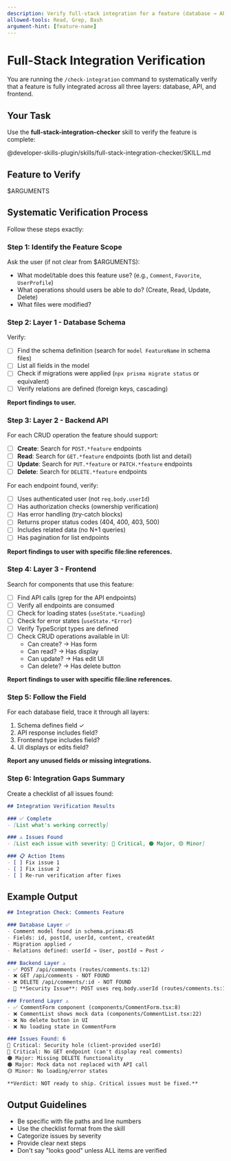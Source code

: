 ```yaml
---
description: Verify full-stack integration for a feature (database → API → frontend)
allowed-tools: Read, Grep, Bash
argument-hint: [feature-name]
---
```


# Full-Stack Integration Verification

You are running the `/check-integration` command to systematically verify that a feature is fully integrated across all three layers: database, API, and frontend.

## Your Task

Use the **full-stack-integration-checker** skill to verify the feature is complete:

@developer-skills-plugin/skills/full-stack-integration-checker/SKILL.md

## Feature to Verify

$ARGUMENTS

## Systematic Verification Process

Follow these steps exactly:

### Step 1: Identify the Feature Scope

Ask the user (if not clear from $ARGUMENTS):
- What model/table does this feature use? (e.g., `Comment`, `Favorite`, `UserProfile`)
- What operations should users be able to do? (Create, Read, Update, Delete)
- What files were modified?

### Step 2: Layer 1 - Database Schema

Verify:
- [ ] Find the schema definition (search for `model FeatureName` in schema files)
- [ ] List all fields in the model
- [ ] Check if migrations were applied (`npx prisma migrate status` or equivalent)
- [ ] Verify relations are defined (foreign keys, cascading)

**Report findings to user.**

### Step 3: Layer 2 - Backend API

For each CRUD operation the feature should support:

- [ ] **Create**: Search for `POST.*feature` endpoints
- [ ] **Read**: Search for `GET.*feature` endpoints (both list and detail)
- [ ] **Update**: Search for `PUT.*feature` or `PATCH.*feature` endpoints
- [ ] **Delete**: Search for `DELETE.*feature` endpoints

For each endpoint found, verify:
- [ ] Uses authenticated user (not `req.body.userId`)
- [ ] Has authorization checks (ownership verification)
- [ ] Has error handling (try-catch blocks)
- [ ] Returns proper status codes (404, 400, 403, 500)
- [ ] Includes related data (no N+1 queries)
- [ ] Has pagination for list endpoints

**Report findings to user with specific file:line references.**

### Step 4: Layer 3 - Frontend

Search for components that use this feature:

- [ ] Find API calls (grep for the API endpoints)
- [ ] Verify all endpoints are consumed
- [ ] Check for loading states (`useState.*Loading`)
- [ ] Check for error states (`useState.*Error`)
- [ ] Verify TypeScript types are defined
- [ ] Check CRUD operations available in UI:
  - Can create? → Has form
  - Can read? → Has display
  - Can update? → Has edit UI
  - Can delete? → Has delete button

**Report findings to user with specific file:line references.**

### Step 5: Follow the Field

For each database field, trace it through all layers:

1. Schema defines field ✓
2. API response includes field?
3. Frontend type includes field?
4. UI displays or edits field?

**Report any unused fields or missing integrations.**

### Step 6: Integration Gaps Summary

Create a checklist of all issues found:

```markdown
## Integration Verification Results

### ✅ Complete
- [List what's working correctly]

### ⚠️ Issues Found
- [List each issue with severity: 🔴 Critical, 🟠 Major, 🟡 Minor]

### 📋 Action Items
- [ ] Fix issue 1
- [ ] Fix issue 2
- [ ] Re-run verification after fixes
```

## Example Output

```markdown
## Integration Check: Comments Feature

### Database Layer ✅
- Comment model found in schema.prisma:45
- Fields: id, postId, userId, content, createdAt
- Migration applied ✓
- Relations defined: userId → User, postId → Post ✓

### Backend Layer ⚠️
- ✅ POST /api/comments (routes/comments.ts:12)
- ❌ GET /api/comments - NOT FOUND
- ❌ DELETE /api/comments/:id - NOT FOUND
- 🔴 **Security Issue**: POST uses req.body.userId (routes/comments.ts:15)

### Frontend Layer ⚠️
- ✅ CommentForm component (components/CommentForm.tsx:8)
- ❌ CommentList shows mock data (components/CommentList.tsx:22)
- ❌ No delete button in UI
- ❌ No loading state in CommentForm

### Issues Found: 6
🔴 Critical: Security hole (client-provided userId)
🔴 Critical: No GET endpoint (can't display real comments)
🟠 Major: Missing DELETE functionality
🟠 Major: Mock data not replaced with API call
🟡 Minor: No loading/error states

**Verdict: NOT ready to ship. Critical issues must be fixed.**
```

## Output Guidelines

- Be specific with file paths and line numbers
- Use the checklist format from the skill
- Categorize issues by severity
- Provide clear next steps
- Don't say "looks good" unless ALL items are verified
